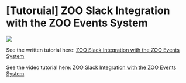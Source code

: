 # [Tutoruial] ZOO Slack Integration with the ZOO Events System



[![](https://www.zoomodsplus.com/media/zoo/images/zoo_slack_integration_c2985b75c40d90ca83b09e0a5daf40bc.jpg)](https://www.zoomodsplus.com/blog/tutorials/tutorial-zoo-slack-integration-with-the-zoo-events-system)

See the written tutorial here: [ZOO Slack Integration with the ZOO Events System
](https://www.zoomodsplus.com/blog/tutorials/tutorial-zoo-slack-integration-with-the-zoo-events-system)

See the video tutorial here: [ZOO Slack Integration with the ZOO Events System
](https://www.youtube.com/watch?v=sCkRDX_czI8)
